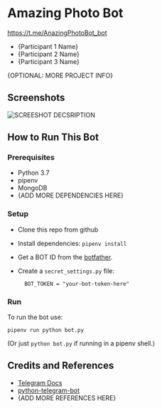 # Amazing Photo Bot
https://t.me/AnazingPhotoBot_bot

* {Participant 1 Name}
* {Participant 2 Name}
* {Participant 3 Name}

{OPTIONAL: MORE PROJECT INFO}

## Screenshots

![SCREESHOT DECSRIPTION](https://github.com/Elevationacademy/xt-bot-hackathon-ella-team-1/blob/master/hh.png)

## How to Run This Bot

### Prerequisites
* Python 3.7
* pipenv
* MongoDB
* {ADD MORE DEPENDENCIES HERE}

### Setup
* Clone this repo from github
* Install dependencies: `pipenv install`
* Get a BOT ID from the [botfather](https://telegram.me/BotFather).
* Create a `secret_settings.py` file:

        BOT_TOKEN = "your-bot-token-here"

### Run
To run the bot use:

    pipenv run python bot.py

(Or just `python bot.py` if running in a pipenv shell.)

## Credits and References
* [Telegram Docs](https://core.telegram.org/bots)
* [python-telegram-bot](https://github.com/python-telegram-bot/python-telegram-bot)
* {ADD MORE REFERENCES HERE}

